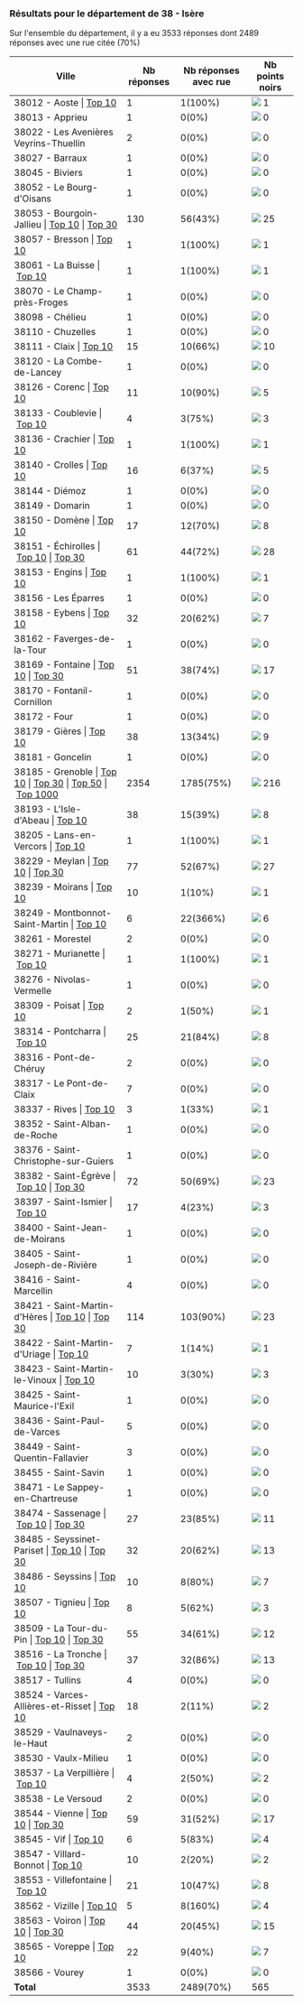 ### Résultats pour le département de 38 - Isère

Sur l'ensemble du département, il y a eu 3533 réponses dont 2489 réponses avec une rue citée (70%)

| Ville | Nb réponses | Nb réponses avec rue | Nb points noirs |
|-------------|-------------|----------------------|-----------------|
|38012 - Aoste&nbsp;&#124;&nbsp;<a href='38012 - Aoste_top1.md'>Top 10</a>|1|1(100%)|<img src="../../img/bar_0.gif" />&nbsp;1|
|38013 - Apprieu|1|0(0%)|<img src="../../img/bar_0.gif" />&nbsp;0|
|38022 - Les Avenières Veyrins-Thuellin|2|0(0%)|<img src="../../img/bar_0.gif" />&nbsp;0|
|38027 - Barraux|1|0(0%)|<img src="../../img/bar_0.gif" />&nbsp;0|
|38045 - Biviers|1|0(0%)|<img src="../../img/bar_0.gif" />&nbsp;0|
|38052 - Le Bourg-d'Oisans|1|0(0%)|<img src="../../img/bar_0.gif" />&nbsp;0|
|38053 - Bourgoin-Jallieu&nbsp;&#124;&nbsp;<a href='38053 - Bourgoin-Jallieu_top10.md'>Top 10</a>&nbsp;&#124;&nbsp;<a href='38053 - Bourgoin-Jallieu_top25.md'>Top 30</a>|130|56(43%)|<img src="../../img/bar_4.gif" />&nbsp;25|
|38057 - Bresson&nbsp;&#124;&nbsp;<a href='38057 - Bresson_top1.md'>Top 10</a>|1|1(100%)|<img src="../../img/bar_0.gif" />&nbsp;1|
|38061 - La Buisse&nbsp;&#124;&nbsp;<a href='38061 - La Buisse_top1.md'>Top 10</a>|1|1(100%)|<img src="../../img/bar_0.gif" />&nbsp;1|
|38070 - Le Champ-près-Froges|1|0(0%)|<img src="../../img/bar_0.gif" />&nbsp;0|
|38098 - Chélieu|1|0(0%)|<img src="../../img/bar_0.gif" />&nbsp;0|
|38110 - Chuzelles|1|0(0%)|<img src="../../img/bar_0.gif" />&nbsp;0|
|38111 - Claix&nbsp;&#124;&nbsp;<a href='38111 - Claix_top10.md'>Top 10</a>|15|10(66%)|<img src="../../img/bar_1.gif" />&nbsp;10|
|38120 - La Combe-de-Lancey|1|0(0%)|<img src="../../img/bar_0.gif" />&nbsp;0|
|38126 - Corenc&nbsp;&#124;&nbsp;<a href='38126 - Corenc_top5.md'>Top 10</a>|11|10(90%)|<img src="../../img/bar_0.gif" />&nbsp;5|
|38133 - Coublevie&nbsp;&#124;&nbsp;<a href='38133 - Coublevie_top3.md'>Top 10</a>|4|3(75%)|<img src="../../img/bar_0.gif" />&nbsp;3|
|38136 - Crachier&nbsp;&#124;&nbsp;<a href='38136 - Crachier_top1.md'>Top 10</a>|1|1(100%)|<img src="../../img/bar_0.gif" />&nbsp;1|
|38140 - Crolles&nbsp;&#124;&nbsp;<a href='38140 - Crolles_top5.md'>Top 10</a>|16|6(37%)|<img src="../../img/bar_0.gif" />&nbsp;5|
|38144 - Diémoz|1|0(0%)|<img src="../../img/bar_0.gif" />&nbsp;0|
|38149 - Domarin|1|0(0%)|<img src="../../img/bar_0.gif" />&nbsp;0|
|38150 - Domène&nbsp;&#124;&nbsp;<a href='38150 - Domène_top8.md'>Top 10</a>|17|12(70%)|<img src="../../img/bar_1.gif" />&nbsp;8|
|38151 - Échirolles&nbsp;&#124;&nbsp;<a href='38151 - Échirolles_top10.md'>Top 10</a>&nbsp;&#124;&nbsp;<a href='38151 - Échirolles_top28.md'>Top 30</a>|61|44(72%)|<img src="../../img/bar_4.gif" />&nbsp;28|
|38153 - Engins&nbsp;&#124;&nbsp;<a href='38153 - Engins_top1.md'>Top 10</a>|1|1(100%)|<img src="../../img/bar_0.gif" />&nbsp;1|
|38156 - Les Éparres|1|0(0%)|<img src="../../img/bar_0.gif" />&nbsp;0|
|38158 - Eybens&nbsp;&#124;&nbsp;<a href='38158 - Eybens_top7.md'>Top 10</a>|32|20(62%)|<img src="../../img/bar_1.gif" />&nbsp;7|
|38162 - Faverges-de-la-Tour|1|0(0%)|<img src="../../img/bar_0.gif" />&nbsp;0|
|38169 - Fontaine&nbsp;&#124;&nbsp;<a href='38169 - Fontaine_top10.md'>Top 10</a>&nbsp;&#124;&nbsp;<a href='38169 - Fontaine_top17.md'>Top 30</a>|51|38(74%)|<img src="../../img/bar_3.gif" />&nbsp;17|
|38170 - Fontanil-Cornillon|1|0(0%)|<img src="../../img/bar_0.gif" />&nbsp;0|
|38172 - Four|1|0(0%)|<img src="../../img/bar_0.gif" />&nbsp;0|
|38179 - Gières&nbsp;&#124;&nbsp;<a href='38179 - Gières_top9.md'>Top 10</a>|38|13(34%)|<img src="../../img/bar_1.gif" />&nbsp;9|
|38181 - Goncelin|1|0(0%)|<img src="../../img/bar_0.gif" />&nbsp;0|
|38185 - Grenoble&nbsp;&#124;&nbsp;<a href='38185 - Grenoble_top10.md'>Top 10</a>&nbsp;&#124;&nbsp;<a href='38185 - Grenoble_top30.md'>Top 30</a>&nbsp;&#124;&nbsp;<a href='38185 - Grenoble_top50.md'>Top 50</a>&nbsp;&#124;&nbsp;<a href='38185 - Grenoble_top216.md'>Top 1000</a>|2354|1785(75%)|<img src="../../img/bar_38.gif" />&nbsp;216|
|38193 - L'Isle-d'Abeau&nbsp;&#124;&nbsp;<a href='38193 - L_Isle-d_Abeau_top8.md'>Top 10</a>|38|15(39%)|<img src="../../img/bar_1.gif" />&nbsp;8|
|38205 - Lans-en-Vercors&nbsp;&#124;&nbsp;<a href='38205 - Lans-en-Vercors_top1.md'>Top 10</a>|1|1(100%)|<img src="../../img/bar_0.gif" />&nbsp;1|
|38229 - Meylan&nbsp;&#124;&nbsp;<a href='38229 - Meylan_top10.md'>Top 10</a>&nbsp;&#124;&nbsp;<a href='38229 - Meylan_top27.md'>Top 30</a>|77|52(67%)|<img src="../../img/bar_4.gif" />&nbsp;27|
|38239 - Moirans&nbsp;&#124;&nbsp;<a href='38239 - Moirans_top1.md'>Top 10</a>|10|1(10%)|<img src="../../img/bar_0.gif" />&nbsp;1|
|38249 - Montbonnot-Saint-Martin&nbsp;&#124;&nbsp;<a href='38249 - Montbonnot-Saint-Martin_top6.md'>Top 10</a>|6|22(366%)|<img src="../../img/bar_1.gif" />&nbsp;6|
|38261 - Morestel|2|0(0%)|<img src="../../img/bar_0.gif" />&nbsp;0|
|38271 - Murianette&nbsp;&#124;&nbsp;<a href='38271 - Murianette_top1.md'>Top 10</a>|1|1(100%)|<img src="../../img/bar_0.gif" />&nbsp;1|
|38276 - Nivolas-Vermelle|1|0(0%)|<img src="../../img/bar_0.gif" />&nbsp;0|
|38309 - Poisat&nbsp;&#124;&nbsp;<a href='38309 - Poisat_top1.md'>Top 10</a>|2|1(50%)|<img src="../../img/bar_0.gif" />&nbsp;1|
|38314 - Pontcharra&nbsp;&#124;&nbsp;<a href='38314 - Pontcharra_top8.md'>Top 10</a>|25|21(84%)|<img src="../../img/bar_1.gif" />&nbsp;8|
|38316 - Pont-de-Chéruy|2|0(0%)|<img src="../../img/bar_0.gif" />&nbsp;0|
|38317 - Le Pont-de-Claix|7|0(0%)|<img src="../../img/bar_0.gif" />&nbsp;0|
|38337 - Rives&nbsp;&#124;&nbsp;<a href='38337 - Rives_top1.md'>Top 10</a>|3|1(33%)|<img src="../../img/bar_0.gif" />&nbsp;1|
|38352 - Saint-Alban-de-Roche|1|0(0%)|<img src="../../img/bar_0.gif" />&nbsp;0|
|38376 - Saint-Christophe-sur-Guiers|1|0(0%)|<img src="../../img/bar_0.gif" />&nbsp;0|
|38382 - Saint-Égrève&nbsp;&#124;&nbsp;<a href='38382 - Saint-Égrève_top10.md'>Top 10</a>&nbsp;&#124;&nbsp;<a href='38382 - Saint-Égrève_top23.md'>Top 30</a>|72|50(69%)|<img src="../../img/bar_4.gif" />&nbsp;23|
|38397 - Saint-Ismier&nbsp;&#124;&nbsp;<a href='38397 - Saint-Ismier_top3.md'>Top 10</a>|17|4(23%)|<img src="../../img/bar_0.gif" />&nbsp;3|
|38400 - Saint-Jean-de-Moirans|1|0(0%)|<img src="../../img/bar_0.gif" />&nbsp;0|
|38405 - Saint-Joseph-de-Rivière|1|0(0%)|<img src="../../img/bar_0.gif" />&nbsp;0|
|38416 - Saint-Marcellin|4|0(0%)|<img src="../../img/bar_0.gif" />&nbsp;0|
|38421 - Saint-Martin-d'Hères&nbsp;&#124;&nbsp;<a href='38421 - Saint-Martin-d_Hères_top10.md'>Top 10</a>&nbsp;&#124;&nbsp;<a href='38421 - Saint-Martin-d_Hères_top23.md'>Top 30</a>|114|103(90%)|<img src="../../img/bar_4.gif" />&nbsp;23|
|38422 - Saint-Martin-d'Uriage&nbsp;&#124;&nbsp;<a href='38422 - Saint-Martin-d_Uriage_top1.md'>Top 10</a>|7|1(14%)|<img src="../../img/bar_0.gif" />&nbsp;1|
|38423 - Saint-Martin-le-Vinoux&nbsp;&#124;&nbsp;<a href='38423 - Saint-Martin-le-Vinoux_top3.md'>Top 10</a>|10|3(30%)|<img src="../../img/bar_0.gif" />&nbsp;3|
|38425 - Saint-Maurice-l'Exil|1|0(0%)|<img src="../../img/bar_0.gif" />&nbsp;0|
|38436 - Saint-Paul-de-Varces|5|0(0%)|<img src="../../img/bar_0.gif" />&nbsp;0|
|38449 - Saint-Quentin-Fallavier|3|0(0%)|<img src="../../img/bar_0.gif" />&nbsp;0|
|38455 - Saint-Savin|1|0(0%)|<img src="../../img/bar_0.gif" />&nbsp;0|
|38471 - Le Sappey-en-Chartreuse|1|0(0%)|<img src="../../img/bar_0.gif" />&nbsp;0|
|38474 - Sassenage&nbsp;&#124;&nbsp;<a href='38474 - Sassenage_top10.md'>Top 10</a>&nbsp;&#124;&nbsp;<a href='38474 - Sassenage_top11.md'>Top 30</a>|27|23(85%)|<img src="../../img/bar_1.gif" />&nbsp;11|
|38485 - Seyssinet-Pariset&nbsp;&#124;&nbsp;<a href='38485 - Seyssinet-Pariset_top10.md'>Top 10</a>&nbsp;&#124;&nbsp;<a href='38485 - Seyssinet-Pariset_top13.md'>Top 30</a>|32|20(62%)|<img src="../../img/bar_2.gif" />&nbsp;13|
|38486 - Seyssins&nbsp;&#124;&nbsp;<a href='38486 - Seyssins_top7.md'>Top 10</a>|10|8(80%)|<img src="../../img/bar_1.gif" />&nbsp;7|
|38507 - Tignieu&nbsp;&#124;&nbsp;<a href='38507 - Tignieu_top3.md'>Top 10</a>|8|5(62%)|<img src="../../img/bar_0.gif" />&nbsp;3|
|38509 - La Tour-du-Pin&nbsp;&#124;&nbsp;<a href='38509 - La Tour-du-Pin_top10.md'>Top 10</a>&nbsp;&#124;&nbsp;<a href='38509 - La Tour-du-Pin_top12.md'>Top 30</a>|55|34(61%)|<img src="../../img/bar_2.gif" />&nbsp;12|
|38516 - La Tronche&nbsp;&#124;&nbsp;<a href='38516 - La Tronche_top10.md'>Top 10</a>&nbsp;&#124;&nbsp;<a href='38516 - La Tronche_top13.md'>Top 30</a>|37|32(86%)|<img src="../../img/bar_2.gif" />&nbsp;13|
|38517 - Tullins|4|0(0%)|<img src="../../img/bar_0.gif" />&nbsp;0|
|38524 - Varces-Allières-et-Risset&nbsp;&#124;&nbsp;<a href='38524 - Varces-Allières-et-Risset_top2.md'>Top 10</a>|18|2(11%)|<img src="../../img/bar_0.gif" />&nbsp;2|
|38529 - Vaulnaveys-le-Haut|2|0(0%)|<img src="../../img/bar_0.gif" />&nbsp;0|
|38530 - Vaulx-Milieu|1|0(0%)|<img src="../../img/bar_0.gif" />&nbsp;0|
|38537 - La Verpillière&nbsp;&#124;&nbsp;<a href='38537 - La Verpillière_top2.md'>Top 10</a>|4|2(50%)|<img src="../../img/bar_0.gif" />&nbsp;2|
|38538 - Le Versoud|2|0(0%)|<img src="../../img/bar_0.gif" />&nbsp;0|
|38544 - Vienne&nbsp;&#124;&nbsp;<a href='38544 - Vienne_top10.md'>Top 10</a>&nbsp;&#124;&nbsp;<a href='38544 - Vienne_top17.md'>Top 30</a>|59|31(52%)|<img src="../../img/bar_3.gif" />&nbsp;17|
|38545 - Vif&nbsp;&#124;&nbsp;<a href='38545 - Vif_top4.md'>Top 10</a>|6|5(83%)|<img src="../../img/bar_0.gif" />&nbsp;4|
|38547 - Villard-Bonnot&nbsp;&#124;&nbsp;<a href='38547 - Villard-Bonnot_top2.md'>Top 10</a>|10|2(20%)|<img src="../../img/bar_0.gif" />&nbsp;2|
|38553 - Villefontaine&nbsp;&#124;&nbsp;<a href='38553 - Villefontaine_top8.md'>Top 10</a>|21|10(47%)|<img src="../../img/bar_1.gif" />&nbsp;8|
|38562 - Vizille&nbsp;&#124;&nbsp;<a href='38562 - Vizille_top4.md'>Top 10</a>|5|8(160%)|<img src="../../img/bar_0.gif" />&nbsp;4|
|38563 - Voiron&nbsp;&#124;&nbsp;<a href='38563 - Voiron_top10.md'>Top 10</a>&nbsp;&#124;&nbsp;<a href='38563 - Voiron_top15.md'>Top 30</a>|44|20(45%)|<img src="../../img/bar_2.gif" />&nbsp;15|
|38565 - Voreppe&nbsp;&#124;&nbsp;<a href='38565 - Voreppe_top7.md'>Top 10</a>|22|9(40%)|<img src="../../img/bar_1.gif" />&nbsp;7|
|38566 - Vourey|1|0(0%)|<img src="../../img/bar_0.gif" />&nbsp;0|
| **Total** |3533|2489(70%)|565|
